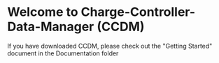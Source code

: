 # Welcome to Charge-Controller-Data-Manager (CCDM)

If you have downloaded CCDM, please check out the "Getting Started" document in the Documentation folder

